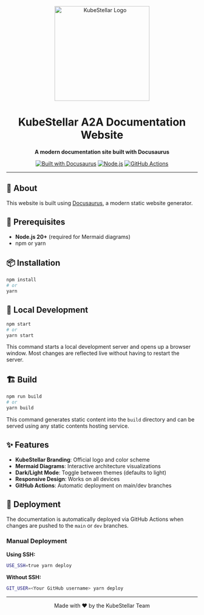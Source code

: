 <div align="center">
<p align="center">
  <img alt="KubeStellar Logo" width="250px" src="frontend/public/Kubestellar-logo.png" />
</p>

  
  # KubeStellar A2A Documentation Website
  
  **A modern documentation site built with Docusaurus**
  
  [![Built with Docusaurus](https://img.shields.io/badge/Built%20with-Docusaurus-2e8555?style=flat-square&logo=docusaurus)](https://docusaurus.io/)
  [![Node.js](https://img.shields.io/badge/Node.js-20%2B-339933?style=flat-square&logo=node.js)](https://nodejs.org/)
  [![GitHub Actions](https://img.shields.io/badge/CI%2FCD-GitHub%20Actions-2088FF?style=flat-square&logo=github-actions)](https://github.com/features/actions)
</div>

---

## 📖 About

This website is built using [Docusaurus](https://docusaurus.io/), a modern static website generator.

## 🔧 Prerequisites

- **Node.js 20+** (required for Mermaid diagrams)
- npm or yarn

## 📦 Installation

```bash
npm install
# or
yarn
```

## 🚀 Local Development

```bash
npm start
# or
yarn start
```

This command starts a local development server and opens up a browser window. Most changes are reflected live without having to restart the server.

## 🏗️ Build

```bash
npm run build
# or
yarn build
```

This command generates static content into the `build` directory and can be served using any static contents hosting service.

## ✨ Features

- **KubeStellar Branding**: Official logo and color scheme
- **Mermaid Diagrams**: Interactive architecture visualizations
- **Dark/Light Mode**: Toggle between themes (defaults to light)
- **Responsive Design**: Works on all devices
- **GitHub Actions**: Automatic deployment on main/dev branches

## 🚢 Deployment

The documentation is automatically deployed via GitHub Actions when changes are pushed to the `main` or `dev` branches.

### Manual Deployment

**Using SSH:**

```bash
USE_SSH=true yarn deploy
```

**Without SSH:**

```bash
GIT_USER=<Your GitHub username> yarn deploy
```

---

<div align="center">
  Made with ❤️ by the KubeStellar Team
</div>
